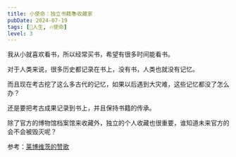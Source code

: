```yaml
---
title: 小使命：独立书籍📚收藏家
pubDate: 2024-07-19
tags: [🧚人生, 🔥使命]
level: 3
---
```


我从小就喜欢看书，所以经常买书，希望有很多时间能看书。

对于人类来说，很多历史都记录在书上，没有书，人类也就没有记忆。

而且现在考古挖了这么多古代的记忆，如果以后遇到大灾难，这些记忆都没了怎么办？

还是要把考古成果记录到书上，并且保持书籍的传承。

除了官方的博物馆档案馆来收藏外，独立的个人收藏也很重要，谁知道未来官方的会不会被毁灭呢？

参考：[莱博维茨的赞歌](https://book.douban.com/subject/36168149/)
